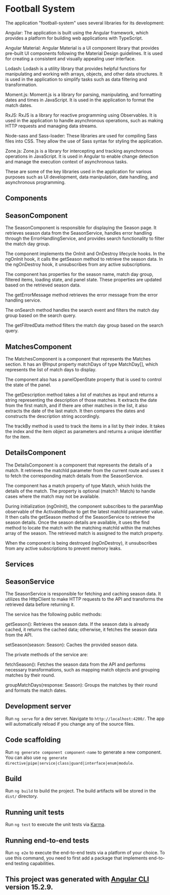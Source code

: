 # Football System

The application "football-system" uses several libraries for its development:

Angular: The application is built using the Angular framework, which provides a platform for building web applications with TypeScript.

Angular Material: Angular Material is a UI component library that provides pre-built UI components following the Material Design guidelines. It is used for creating a consistent and visually appealing user interface.

Lodash: Lodash is a utility library that provides helpful functions for manipulating and working with arrays, objects, and other data structures. It is used in the application to simplify tasks such as data filtering and transformation.

Moment.js: Moment.js is a library for parsing, manipulating, and formatting dates and times in JavaScript. It is used in the application to format the match dates.

RxJS: RxJS is a library for reactive programming using Observables. It is used in the application to handle asynchronous operations, such as making HTTP requests and managing data streams.

Node-sass and Sass-loader: These libraries are used for compiling Sass files into CSS. They allow the use of Sass syntax for styling the application.

Zone.js: Zone.js is a library for intercepting and tracking asynchronous operations in JavaScript. It is used in Angular to enable change detection and manage the execution context of asynchronous tasks.

These are some of the key libraries used in the application for various purposes such as UI development, data manipulation, date handling, and asynchronous programming.

## Components

## SeasonComponent

The SeasonComponent is responsible for displaying the Season page. It retrieves season data from the SeasonService, handles error handling through the ErrorHandlingService, and provides search functionality to filter the match day group.

The component implements the OnInit and OnDestroy lifecycle hooks. In the ngOnInit hook, it calls the getSeason method to retrieve the season data. In the ngOnDestroy hook, it unsubscribes from any active subscriptions.

The component has properties for the season name, match day group, filtered items, loading state, and panel state. These properties are updated based on the retrieved season data.

The getErrorMessage method retrieves the error message from the error handling service.

The onSearch method handles the search event and filters the match day group based on the search query.

The getFiltredData method filters the match day group based on the search query.

## MatchesComponent

The MatchesComponent is a component that represents the Matches section. It has an @Input property matchDays of type MatchDay[], which represents the list of match days to display.

The component also has a panelOpenState property that is used to control the state of the panel.

The getDescription method takes a list of matches as input and returns a string representing the description of those matches. It extracts the date from the first match, and if there are other matches in the list, it also extracts the date of the last match. It then compares the dates and constructs the description string accordingly.

The trackBy method is used to track the items in a list by their index. It takes the index and the item object as parameters and returns a unique identifier for the item.

## DetailsComponent

The DetailsComponent is a component that represents the details of a match. It retrieves the matchId parameter from the current route and uses it to fetch the corresponding match details from the SeasonService.

The component has a match property of type Match, which holds the details of the match. The property is optional (match?: Match) to handle cases where the match may not be available.

During initialization (ngOnInit), the component subscribes to the paramMap observable of the ActivatedRoute to get the latest matchId parameter value. It then calls the getSeason method of the SeasonService to retrieve the season details. Once the season details are available, it uses the find method to locate the match with the matching matchId within the matches array of the season. The retrieved match is assigned to the match property.

When the component is being destroyed (ngOnDestroy), it unsubscribes from any active subscriptions to prevent memory leaks.

## Services

## SeasonService

The SeasonService is responsible for fetching and caching season data. It utilizes the HttpClient to make HTTP requests to the API and transforms the retrieved data before returning it.

The service has the following public methods:

getSeason(): Retrieves the season data. If the season data is already cached, it returns the cached data; otherwise, it fetches the season data from the API.

setSeason(season: Season): Caches the provided season data.

The private methods of the service are:

fetchSeason(): Fetches the season data from the API and performs necessary transformations, such as mapping match objects and grouping matches by their round.

groupMatchDays(response: Season): Groups the matches by their round and formats the match dates.

## Development server

Run `ng serve` for a dev server. Navigate to `http://localhost:4200/`. The app will automatically reload if you change any of the source files.

## Code scaffolding

Run `ng generate component component-name` to generate a new component. You can also use `ng generate directive|pipe|service|class|guard|interface|enum|module`.

## Build

Run `ng build` to build the project. The build artifacts will be stored in the `dist/` directory.

## Running unit tests

Run `ng test` to execute the unit tests via [Karma](https://karma-runner.github.io).

## Running end-to-end tests

Run `ng e2e` to execute the end-to-end tests via a platform of your choice. To use this command, you need to first add a package that implements end-to-end testing capabilities.

## This project was generated with [Angular CLI](https://github.com/angular/angular-cli) version 15.2.9.